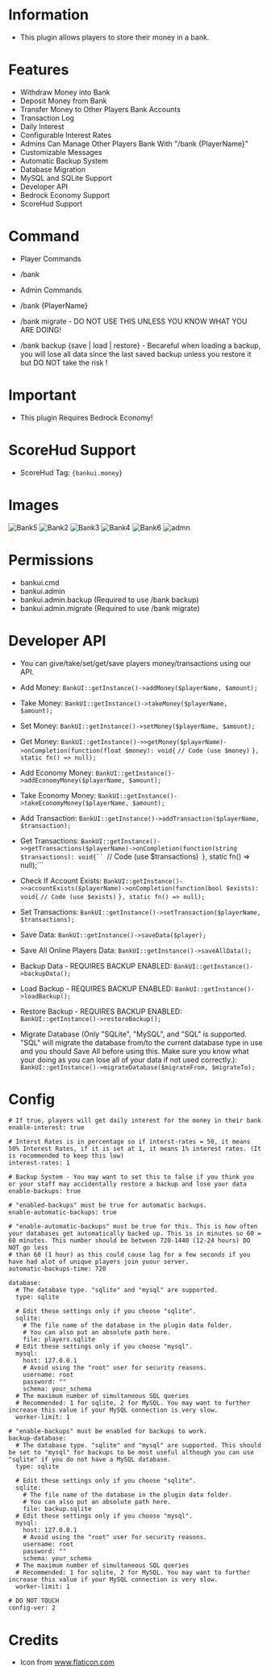 # Information 
 - This plugin allows players to store their money in a bank.
# Features 
 - Withdraw Money into Bank
 - Deposit Money from Bank
 - Transfer Money to Other Players Bank Accounts
 - Transaction Log
 - Daily Interest
 - Configurable Interest Rates
 - Admins Can Manage Other Players Bank With "/bank {PlayerName}"
 - Customizable Messages
 - Automatic Backup System
 - Database Migration
 - MySQL and SQLite Support
 - Developer API
 - Bedrock Economy Support
 - ScoreHud Support
# Command
- Player Commands
 - /bank

- Admin Commands
 - /bank {PlayerName} 
 - /bank migrate - DO NOT USE THIS UNLESS YOU KNOW WHAT YOU ARE DOING!
 - /bank backup {save | load | restore} - Becareful when loading a backup, you will lose all data since the last saved backup unless you restore it but DO NOT take the risk !
# Important
- This plugin Requires Bedrock Economy!
# ScoreHud Support
- ScoreHud Tag: ```{bankui.money}```
# Images
![Bank5](https://user-images.githubusercontent.com/34932094/124204221-37c3c280-daa4-11eb-826f-8c6511cf9649.png)
![Bank2](https://user-images.githubusercontent.com/34932094/122729370-b7e55f00-d23e-11eb-8aa6-1d8e8b47e70f.PNG)
![Bank3](https://user-images.githubusercontent.com/34932094/122729371-b7e55f00-d23e-11eb-8a94-ee292bab50f8.PNG)
![Bank4](https://user-images.githubusercontent.com/34932094/122729372-b7e55f00-d23e-11eb-9a8c-f44571718108.PNG)
![Bank6](https://user-images.githubusercontent.com/34932094/124215248-48cafe80-dab9-11eb-930d-df1b113a7d3d.PNG)
![admn](https://user-images.githubusercontent.com/34932094/141248349-65d9629c-2e30-42d3-aa4a-d05909c5908e.PNG)
# Permissions
- bankui.cmd
- bankui.admin
- bankui.admin.backup (Required to use /bank backup)
- bankui.admin.migrate (Required to use /bank migrate)
# Developer API
- You can give/take/set/get/save players money/transactions using our API.

- Add Money:
```BankUI::getInstance()->addMoney($playerName, $amount);```
- Take Money:
```BankUI::getInstance()->takeMoney($playerName, $amount);```
- Set Money:
```BankUI::getInstance()->setMoney($playerName, $amount);```
- Get Money:
```BankUI::getInstance()->>getMoney($playerName)->onCompletion(function(float $money): void{```
    ```// Code (use $money)```
```}, static fn() => null);```
- Add Economy Money:
```BankUI::getInstance()->addEconomyMoney($playerName, $amount);```
- Take Economy Money:
```BankUI::getInstance()->takeEconomyMoney($playerName, $amount);```
- Add Transaction:
```BankUI::getInstance()->addTransaction($playerName, $transaction);```
- Get Transactions:
```BankUI::getInstance()->>getTransactions($playerName)->onCompletion(function(string $transactions): void{``
    ```// Code (use $transactions)```
```}, static fn() => null);```
- Check If Account Exists:
```BankUI::getInstance()->>accountExists($playerName)->onCompletion(function(bool $exists): void{```
    ```// Code (use $exists)```
```}, static fn() => null);```
- Set Transactions:
```BankUI::getInstance()->setTransaction($playerName, $transactions);```
- Save Data:
```BankUI::getInstance()->saveData($player);```
- Save All Online Players Data:
```BankUI::getInstance()->saveAllData();```
- Backup Data - REQUIRES BACKUP ENABLED:
```BankUI::getInstance()->backupData();```
- Load Backup - REQUIRES BACKUP ENABLED:
```BankUI::getInstance()->loadBackup();```
- Restore Backup - REQUIRES BACKUP ENABLED:
```BankUI::getInstance()->restoreBackup();```
- Migrate Database (Only "SQLite", "MySQL", and "SQL" is supported. "SQL" will migrate the database from/to the current database type in use and you should Save All before using this. Make sure you know what your doing as you can lose all of your data if not used correctly.):
```BankUI::getInstance()->migrateDatabase($migrateFrom, $migrateTo);```
# Config
```
# If true, players will get daily interest for the money in their bank
enable-interest: true

# Interst Rates is in percentage so if interst-rates = 50, it means 50% Interest Rates, if it is set at 1, it means 1% interest rates. (It is recommended to keep this low)
interest-rates: 1

# Backup System - You may want to set this to false if you think you or your staff may accidentally restore a backup and lose your data
enable-backups: true 

# "enabled-backups" must be true for automatic backups. 
enable-automatic-backups: true

# "enable-automatic-backups" must be true for this. This is how often your databases get automatically backed up. This is in minutes so 60 = 60 minutes. This number should be between 720-1440 (12-24 hours) DO NOT go less
# than 60 (1 hour) as this could cause lag for a few seconds if you have had alot of unique players join yuour server.
automatic-backups-time: 720

database:
  # The database type. "sqlite" and "mysql" are supported.
  type: sqlite

  # Edit these settings only if you choose "sqlite".
  sqlite:
    # The file name of the database in the plugin data folder.
    # You can also put an absolute path here.
    file: players.sqlite
  # Edit these settings only if you choose "mysql".
  mysql:
    host: 127.0.0.1
    # Avoid using the "root" user for security reasons.
    username: root
    password: ""
    schema: your_schema
  # The maximum number of simultaneous SQL queries
  # Recommended: 1 for sqlite, 2 for MySQL. You may want to further increase this value if your MySQL connection is very slow.
  worker-limit: 1
  
# "enable-backups" must be enabled for backups to work.
backup-database:
  # The database type. "sqlite" and "mysql" are supported. This should be set to "mysql" for backups to be most useful although you can use "sqlite" if you do not have a MySQL database.
  type: sqlite

  # Edit these settings only if you choose "sqlite".
  sqlite:
    # The file name of the database in the plugin data folder.
    # You can also put an absolute path here.
    file: backup.sqlite
  # Edit these settings only if you choose "mysql".
  mysql:
    host: 127.0.0.1
    # Avoid using the "root" user for security reasons.
    username: root
    password: ""
    schema: your_schema
  # The maximum number of simultaneous SQL queries
  # Recommended: 1 for sqlite, 2 for MySQL. You may want to further increase this value if your MySQL connection is very slow.
  worker-limit: 1
  
# DO NOT TOUCH
config-ver: 2
```
# Credits
- Icon from www.flaticon.com

